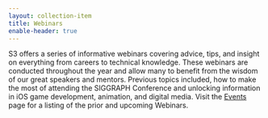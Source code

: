 ```yaml
---
layout: collection-item
title: Webinars
enable-header: true
---
```

S3 offers a series of informative webinars covering advice, tips, and insight on everything from careers to technical knowledge. These webinars are conducted throughout the year and allow many to benefit from the wisdom of our great speakers and mentors. Previous topics included, how to make the most of attending the SIGGRAPH Conference and unlocking information in iOS game development, animation, and digital media. Visit the [Events]({{site.baseurl}}/events) page for a listing of the prior and upcoming Webinars.